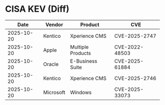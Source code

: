 # CISA KEV (Diff)

| Date | Vendor | Product | CVE |
| ---- | ------ | ------- | --- |
| 2025-10-20 | Kentico | Xperience CMS | CVE-2025-2747 |
| 2025-10-20 | Apple | Multiple Products | CVE-2022-48503 |
| 2025-10-20 | Oracle | E-Business Suite | CVE-2025-61884 |
| 2025-10-20 | Kentico | Xperience CMS | CVE-2025-2746 |
| 2025-10-20 | Microsoft | Windows | CVE-2025-33073 |
